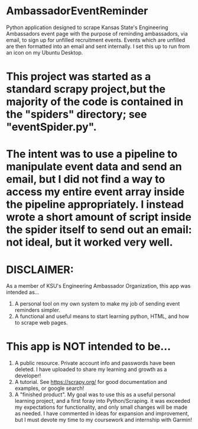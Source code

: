 # AmbassadorEventReminder
Python application designed to scrape Kansas State's Engineering Ambassadors event page with the purpose of reminding ambassadors, via email, to sign up for unfilled recruitment events. Events which are unfilled are then formatted into an email and sent internally. I set this up to run from an icon on my Ubuntu Desktop.
# This project was started as a standard scrapy project,but the majority of the code is contained in the "spiders" directory; see "eventSpider.py". 
# The intent was to use a pipeline to manipulate event data and send an email, but I did not find a way to access my entire event array inside the pipeline appropriately. I instead wrote a short amount of script inside the spider itself to send out an email: not ideal, but it worked very well.

# DISCLAIMER: 
 As a member of KSU's Engineering Ambassador Organization, this app was intended as...
 1. A personal tool on my own system to make my job of sending event reminders simpler.
 2. A functional and useful means to start learning python, HTML, and how to scrape web pages.

# This app is NOT intended to be...
 1. A public resource. Private account info and passwords have been deleted. I have uploaded to share my learning and growth as a developer!
 2. A tutorial. See https://scrapy.org/ for good documentation and examples, or google search!
 3. A "finished product". My goal was to use this as a useful personal learning project, and a first foray into Python/Scraping. 
    it was exceeded my expectations for functionality, and only small changes will be made as needed.
    I have commented in ideas for expansion and improvement, but I must devote my time to my coursework and internship with Garmin!

